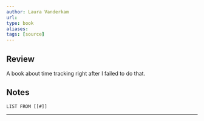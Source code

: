 ```yaml
---
author: Laura Vanderkam
url: 
type: book
aliases: 
tags: [source]
---
```

## Review
A book about time tracking right after I failed to do that.

## Notes
```dataview
LIST FROM [[#]]
```

---